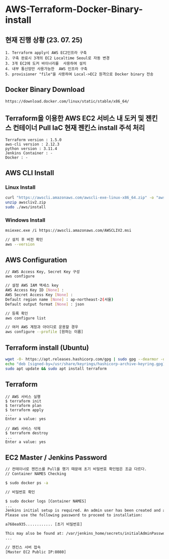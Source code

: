 # AWS-Terraform-Docker-Binary-install

## 현재 진행 상황 (23. 07. 25)
```
1. Terraform apply시 AWS EC2인프라 구축
2. 구축 완료시 3개의 EC2 Localtime Seoul로 자동 변경
3. 3개 EC2에 도커 바이너리를  사용하여 설치
4. 내부 통신망만 사용가능한  AWS 인프라 구축
5. provisioner "file"을 사용하여 Local->EC2 원격으로 Docker binary 전송
```
## Docker Binary Download
``` html
https://download.docker.com/linux/static/stable/x86_64/
```

## Terraform을 이용한 AWS EC2 서비스 내 도커 및 젠킨스 컨테이너 Pull IaC 현재 젠킨스 install 주석 처리
```
Terraform version : 1.5.0
aws-cli version : 2.12.3
python version : 3.11.4
Jenkins Container : -
Docker : -
```

## AWS CLI Install
### Linux Install
``` bash
curl "https://awscli.amazonaws.com/awscli-exe-linux-x86_64.zip" -o "awscliv2.zip"
unzip awscliv2.zip
sudo ./aws/install
```
### Windows Install
``` bash
msiexec.exe /i https://awscli.amazonaws.com/AWSCLIV2.msi

// 설치 후 버전 확인
aws --version
```

## AWS Configuration
``` bash
// AWS Access Key, Secret Key 구성
aws configure

// 설정 AWS IAM 액세스 key
AWS Access Key ID [None] :
AWS Secret Access Key [None] :
Default region name [None] : ap-northeast-2(서울)
Default output format [None] : json

// 등록 확인
aws configure list

// 여러 AWS 계정과 아이디로 운용할 경우
aws configure --profile [원하는 이름]
```

## Terraform install (Ubuntu)
``` bash
wget -O- https://apt.releases.hashicorp.com/gpg | sudo gpg --dearmor -o /usr/share/keyrings/hashicorp-archive-keyring.gpg
echo "deb [signed-by=/usr/share/keyrings/hashicorp-archive-keyring.gpg] https://apt.releases.hashicorp.com $(lsb_release -cs) main" | sudo tee /etc/apt/sources.list.d/hashicorp.list
sudo apt update && sudo apt install terraform
```

## Terraform
``` Hcl
// AWS 서비스 실행
$ terraform init
$ terraform plan
$ terraform apply
...
Enter a value: yes

// AWS 서비스 삭제
$ terraform destroy
...
Enter a value: yes
```

## EC2 Master / Jenkins Password
``` bash
// 컨테이너로 젠킨스를 Pull을 했기 때문에 초기 비밀번호 확인법은 조금 다르다.
// Container NAMES Checking

$ sudo docker ps -a

// 비밀번호 확인

$ sudo docker logs [Container NAMES]
...
Jenkins initial setup is required. An admin user has been created and a password generated.
Please use the following password to proceed to installation:

a768ea935............ [초기 비밀번호]

This may also be found at: /var/jenkins_home/secrets/initialAdminPassword
...

// 젠킨스 서버 접속
[Master EC2 Public IP:8080]
```
